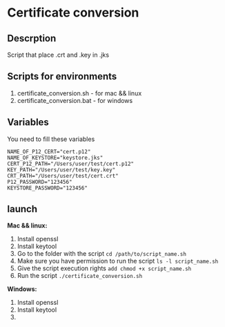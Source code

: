 # Certificate conversion

## Descrption

Script that place .crt and .key in .jks


## Scripts for environments
1. certificate_conversion.sh - for mac && linux
2. certificate_conversion.bat - for windows

## Variables
You need to fill these variables
```
NAME_OF_P12_CERT="cert.p12"
NAME_OF_KEYSTORE="keystore.jks"
CERT_P12_PATH="/Users/user/test/cert.p12"
KEY_PATH="/Users/user/test/key.key"
CRT_PATH="/Users/user/test/cert.crt"
P12_PASSWORD="123456"
KEYSTORE_PASSWORD="123456"
```

## launch
**Mac && linux:**
1. Install openssl
2. Install keytool
3. Go to the folder with the script `cd /path/to/script_name.sh`
4. Make sure you have permission to run the script `ls -l script_name.sh`
5. Give the script execution rights `add chmod +x script_name.sh`
6. Run the script `./certificate_conversion.sh`

**Windows:**
1. Install openssl
2. Install keytool
3. 

